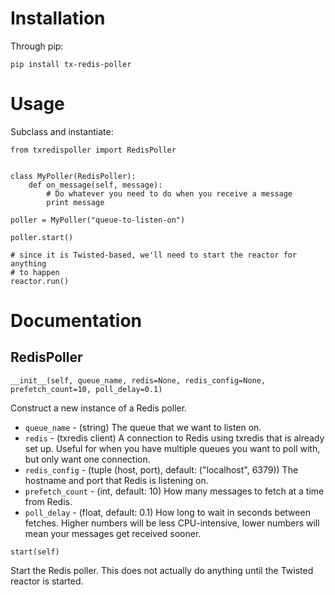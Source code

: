 # Installation

Through pip:

    pip install tx-redis-poller

# Usage

Subclass and instantiate:

    from txredispoller import RedisPoller


    class MyPoller(RedisPoller):
        def on_message(self, message):
            # Do whatever you need to do when you receive a message
            print message

    poller = MyPoller("queue-to-listen-on")

    poller.start()

    # since it is Twisted-based, we'll need to start the reactor for anything
    # to happen
    reactor.run()

# Documentation

## RedisPoller

`__init__(self, queue_name, redis=None, redis_config=None, prefetch_count=10, poll_delay=0.1)`

Construct a new instance of a Redis poller.

* `queue_name` - (string) The queue that we want to listen on.
* `redis` - (txredis client) A connection to Redis using txredis that is already set up. Useful for when you have multiple queues you want to poll with, but only want one connection.
* `redis_config` - (tuple (host, port), default: ("localhost", 6379)) The hostname and port that Redis is listening on.
* `prefetch_count` - (int, default: 10) How many messages to fetch at a time from Redis.
* `poll_delay` - (float, default: 0.1) How long to wait in seconds between fetches. Higher numbers will be less CPU-intensive, lower numbers will mean your messages get received sooner.

`start(self)`

Start the Redis poller. This does not actually do anything until the Twisted reactor is started.
